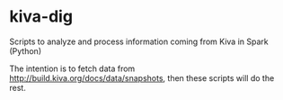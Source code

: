 # kiva-dig
Scripts to analyze and process information coming from Kiva in Spark (Python)

The intention is to fetch data from http://build.kiva.org/docs/data/snapshots, then these scripts will do the rest.
